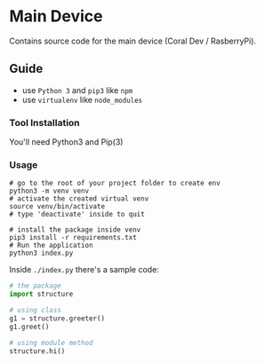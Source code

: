 # Main Device 
Contains source code for the main device (Coral Dev / RasberryPi).

## Guide

- use `Python 3` and `pip3` like `npm`
- use `virtualenv` like `node_modules`

### Tool Installation

You'll need Python3 and Pip(3)

### Usage

```
# go to the root of your project folder to create env
python3 -m venv venv
# activate the created virtual venv
source venv/bin/activate
# type 'deactivate' inside to quit

# install the package inside venv
pip3 install -r requirements.txt 
# Run the application
python3 index.py
```


Inside `./index.py` there's a sample code:

```python
# the package
import structure

# using class
g1 = structure.greeter()
g1.greet()

# using module method
structure.hi()
```
